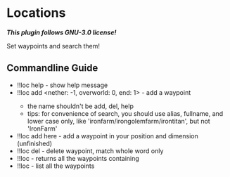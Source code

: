 # Locations
***This plugin follows GNU-3.0 license!***

Set waypoints and search them!

## Commandline Guide
* !!loc help - show help message
* !!loc add <unique name> <x> <y> <z> <nether: -1, overworld: 0, end: 1> - add a waypoint
  * the name shouldn't be add, del, help
  * tips: for convenience of search, you should use alias, fullname, and lower case only, like 'ironfarm/irongolemfarm/irontitan', but not 'IronFarm'
* !!loc add <unique name> here - add a waypoint in your position and dimension (unfinished)
* !!loc del <name> - delete waypoint, match whole word only
* !!loc <keyword> - returns all the waypoints containing <keyword>
* !!loc - list all the waypoints
